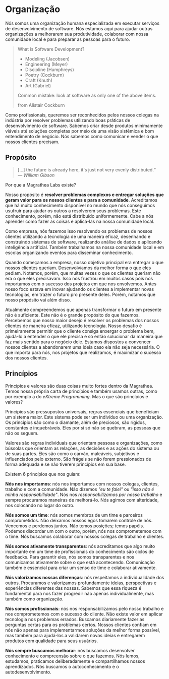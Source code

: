 # Organização

Nós somos uma organização humana especializada em executar serviços de desenvolvimento de software. Nós estamos aqui para ajudar outras organizações a melhorarem sua produtividade, colaborar com nossa comunidade local e para preparar as pessoas para o futuro.

> What is Software Development?
> * Modeling (Jacobsen)
> * Engineering (Meyer)
> * Discipline (Humphreys)
> * Poetry (Cockburn)
> * Craft (Knuth)
> * Art (Gabriel)
>
> Common mistake: look at software as only one of the above items.
>
> from Alistair Cockburn

Como profissionais, queremos ser reconhecidos pelos nossos colegas na indústria por resolver problemas utilizando boas práticas de desenvolvimento de software. Sabemos criar desde produtos minimamente viáveis até soluções completas por meio de uma visão sistêmica e bom entendimento de negócio. Nós sabemos como comunicar e vender o que nossos clientes precisam.

## Propósito

> [...] the future is already here, it's just not very evenly distributed.“
> <br>— *William Gibson*

Por que a Magrathea Labs existe?

Nosso propósito é **resolver problemas complexos e entregar soluções que geram valor para os nossos clientes e para a comunidade**. Acreditamos que há muito conhecimento disponível no mundo que nós conseguimos usufruir para ajudar os outros a resolverem seus problemas. Este conhecimento, porém, não está distribuído uniformemente. Cabe a nós aprender como fazer as coisas e aplicá-las na nossa comunidade local.

Como empresa, nós fazemos isso resolvendo os problemas de nossos clientes utilizando a tecnologia de uma maneira eficaz, desenhando e construindo sistemas de software, realizando análise de dados e aplicando inteligência artificial. Também trabalhamos na nossa comunidade local e em escolas organizando eventos para disseminar conhecimento.

Quando começamos a empresa, nosso objetivo principal era entregar o que nossos clientes queriam. Desenvolvíamos da melhor forma o que eles pediam. Notamos, porém, que muitas vezes o que os clientes queriam não era o que eles precisavam. Isso nos frustrou em muitos casos pois nos importamos com o sucesso dos projetos em que nos envolvemos. Antes nosso foco estava em inovar ajudando os clientes a implementar novas tecnologias, em trazer o futuro pro presente deles. Porém, notamos que nosso propósito vai além disso.

Atualmente compreendemos que apenas transformar o futuro em presente não é suficiente. Este não é o grande propósito do que fazemos. Percebemos que nosso maior desejo é resolver os problemas dos nossos clientes de maneira eficaz, utilizando tecnologia. Nosso desafio é primeiramente permitir que o cliente consiga enxergar o problema bem, ajudá-lo a entender o que ele precisa e só então solucionar da maneira que faz mais sentido para o negócio dele. Estamos dispostos a convencer nossos clientes a abandonarem uma ideia caso ela não seja necessária. O que importa para nós, nos projetos que realizamos, é maximizar o sucesso dos nossos clientes.

## Princípios

Princípios e valores são duas coisas muito fortes dentro da Magrathea. Temos nossa própria carta de princípios e também usamos outras, como por exemplo a do _eXtreme Programming_. Mas o que são princípios e valores?

Princípios são pressupostos universais, regras essenciais que beneficiam um sistema maior. Este sistema pode ser um indivíduo ou uma organização. Os princípios são como o diamante, além de preciosos, são rígidos, constantes e inquebráveis. Eles por si só não se quebram, as pessoas que não os seguem.

Valores são regras individuais que orientam pessoas e organizações, como bússolas que orientam as relações, as decisões e as ações do sistema ou de suas partes. Eles são como o carvão, maleáveis, subjetivos e influenciados pelo externo. São frágeis se não forem pressionados de forma adequada e se não tiverem princípios em sua base.

Existem 6 princípios que nos guiam:

**Nós nos importamos**: nós nos importamos com nossos colegas, clientes, trabalho e com a comunidade. Não dizemos _"eu te falei"_ ou _"isso não é minha responsabilidade"_. Nós nos _responsabilizamos por nosso trabalho_ e sempre procuramos maneiras de melhorá-lo. Nós agimos com alteridade, nos colocando no lugar do outro.

**Nós somos um time**: nós somos membros de um time e parceiros comprometidos. Não deixamos nossos egos tomarem controle de nós. Vencemos e perdemos juntos. Não temos posições; temos papéis. Podemos discordar um com o outro, porém, nós nos comprometemos com o time. Nós buscamos colaborar com nossos colegas de trabalho e clientes.

**Nós somos ativamente transparentes**: nós acreditamos que algo muito importante em um time de profissionais do conhecimento são ciclos de feedbacks. Para garantir eles, nós somos transparentes e nos comunicamos ativamente sobre o que está acontecendo. Comunicação também é essencial para criar um senso de time e colaborar ativamente.

**Nós valorizamos nossas diferenças**: nós respeitamos a individualidade dos outros. Procuramos e valorizamos profundamente ideias, perspectivas e experiências diferentes das nossas. Sabemos que essa riqueza é fundamental para nos fazer progredir não apenas individualmente, mas também como organização.

**Nós somos profissionais**: nós nos responsabilizamos pelo nosso trabalho e nos comprometemos com o sucesso do cliente. Não existe valor em aplicar tecnologia nos problemas errados. Buscamos diariamente fazer as perguntas certas para os problemas certos. Nossos clientes confiam em nós não apenas para implementarmos soluções da melhor forma possível, mas também para ajudá-los a validarem novas ideias e entregarem produtos com qualidade para seus usuários.

**Nós sempre buscamos melhorar**: nós buscamos desenvolver conhecimento e compreensão sobre o que fazemos. Nós lemos, estudamos, praticamos deliberadamente e compartilhamos nossos aprendizados. Nós buscamos o autoconhecimento e o autodesenvolvimento.

